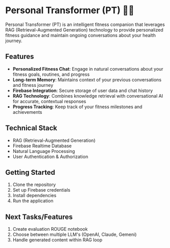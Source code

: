 # Personal Transformer (PT) 🏋️‍♂️

Personal Transformer (PT) is an intelligent fitness companion that leverages RAG (Retrieval-Augmented Generation) technology to provide personalized fitness guidance and maintain ongoing conversations about your health journey.

## Features

- **Personalized Fitness Chat**: Engage in natural conversations about your fitness goals, routines, and progress
- **Long-term Memory**: Maintains context of your previous conversations and fitness journey
- **Firebase Integration**: Secure storage of user data and chat history
- **RAG Technology**: Combines knowledge retrieval with conversational AI for accurate, contextual responses
- **Progress Tracking**: Keep track of your fitness milestones and achievements

## Technical Stack

- RAG (Retrieval-Augmented Generation)
- Firebase Realtime Database
- Natural Language Processing
- User Authentication & Authorization

## Getting Started

1. Clone the repository
2. Set up Firebase credentials
3. Install dependencies
4. Run the application


## Next Tasks/Features
1. Create evaluation ROUGE notebook
2. Choose between multiple LLM's (OpenAI, Claude, Gemeni)
3. Handle generated content within RAG loop

